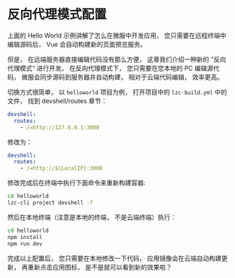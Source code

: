 # 反向代理模式配置

上面的 Hello World 示例讲解了怎么在微服中开发应用， 您只需要在远程终端中编辑源码后， Vue 会自动构建新的页面预览服务。

但是， 在远端服务器直接编辑代码没有那么方便， 这章我们介绍一种新的 ”反向代理模式“ 进行开发。 在反向代理模式下， 您只需要在您本地的 PC 编辑源代码， 微服会同步源码到服务器并自动构建， 相对于云端代码编辑， 效率更高。

切换方式很简单， 以 `helloworld`​ 项目为例， 打开项目中的 `lzc-build.yml`​ 中的文件， 找到 devshell/routes 章节：

```yaml
devshell:
  routes:
    - /=http://127.0.0.1:3000
```

修改为：

```yaml
devshell:
  routes:
    - /=http://${LocalIP}:3000
```

修改完成后在终端中执行下面命令来重新构建容器:
```bash
cd helloworld
lzc-cli project devshell -f
```

然后在本地终端（注意是本地的终端， 不是云端终端）执行：
```bash
cd helloworld
npm install
npm run dev
```

完成以上配置后， 您只需要在本地修改一下代码， 应用镜像会在云端自动构建更新， 再重新点击应用图标， 是不是就可以看到新的效果啦？